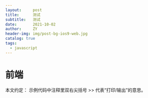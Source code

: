 ```yaml
---
layout:     post
title:      测试
subtitle:   测试
date:       2021-10-02
author:     ZY
header-img: img/post-bg-ios9-web.jpg
catalog: true
tags:
  - javascript
---
```


# 前端
本文约定： 示例代码中注释里双右尖括号 >> 代表“打印/输出”的意思。

